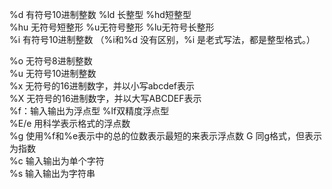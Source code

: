 %d 有符号10进制整数 %ld 长整型 %hd短整型                                                                                                                                                                                                                                                                                                                                                                                                                                                                                                                      
%hu 无符号短整形 %u无符号整形 %lu无符号长整形                                                                                                                                                                                                                                                                                                                                                                                                                                                                                                                     
 %i 有符号10进制整数 （%i和%d 没有区别，%i 是老式写法，都是整型格式。）                                                                                                                                                                                                                                                                                                                                                                                                                                                                                                                     
                                                                                                                                                                                                                                                                                                                                                                                                                                                                                                                     
                                                                                                                                                                                                                                                                                                                                                                                                                                                                                                                     
%o 无符号8进制整数                                                                                                                                                                                                                                                                                                                                                                                                                                                                                                                     
%u 无符号10进制整数                                                                                                                                                                                                                                                                                                                                                                                                                                                                                                                     
%x 无符号的16进制数字，并以小写abcdef表示                                                                                                                                                                                                                                                                                                                                                                                                                                                                                                                     
%X 无符号的16进制数字，并以大写ABCDEF表示                                                                                                                                                                                                                                                                                                                                                                                                                                                                                                                     
%f：输入输出为浮点型 %lf双精度浮点型                                                                                                                                                                                                                                                                                                                                                                                                                                                                                                                     
%E/e 用科学表示格式的浮点数                                                                                                                                                                                                                                                                                                                                                                                                                                                                                                                     
%g 使用%f和%e表示中的总的位数表示最短的来表示浮点数 G 同g格式，但表示为指数                                                                                                                                                                                                                                                                                                                                                                                                                                                                                                                     
%c 输入输出为单个字符                                                                                                                                                                                                                                                                                                                                                                                                                                                                                                                     
%s 输入输出为字符串                                                                                                                                                                                                                                                                                                                                                                                                                                                                                                                     
